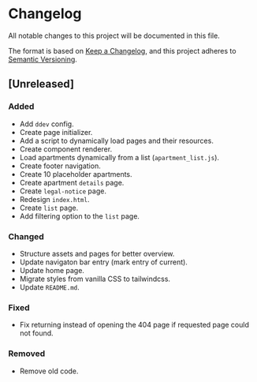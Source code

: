 # Changelog
All notable changes to this project will be documented in this file.

The format is based on [Keep a Changelog](https://keepachangelog.com/en/1.0.0/),
and this project adheres to [Semantic Versioning](https://semver.org/spec/v2.0.0.html).

## [Unreleased]
### Added
* Add `ddev` config.
* Create page initializer.
* Add a script to dynamically load pages and their resources.
* Create component renderer.
* Load apartments dynamically from a list (`apartment_list.js`).
* Create footer navigation.
* Create 10 placeholder apartments.
* Create apartment `details` page.
* Create `legal-notice` page.
* Redesign `index.html`.
* Create `list` page.
* Add filtering option to the `list` page.

### Changed
* Structure assets and pages for better overview.
* Update navigaton bar entry (mark entry of current).
* Update home page.
* Migrate styles from vanilla CSS to tailwindcss.
* Update `README.md`.

### Fixed
* Fix returning instead of opening the 404 page if requested page could not found.

### Removed
* Remove old code.

<!-- [Unreleased]: https://github.com/NoelClick/wp-bnb/compare/v0.1.0...HEAD -->
<!-- [0.1.0]: https://github.com/NoelClick/wp-bnb/releases/tag/v0.1.0 -->

